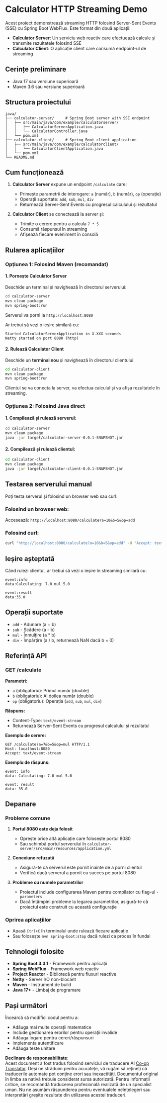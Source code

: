 <!--
CO_OP_TRANSLATOR_METADATA:
{
  "original_hash": "acd4010e430da00946a154f62847a169",
  "translation_date": "2025-07-13T21:14:48+00:00",
  "source_file": "03-GettingStarted/06-http-streaming/solution/java/README.md",
  "language_code": "ro"
}
-->
# Calculator HTTP Streaming Demo

Acest proiect demonstrează streaming HTTP folosind Server-Sent Events (SSE) cu Spring Boot WebFlux. Este format din două aplicații:

- **Calculator Server**: Un serviciu web reactiv care efectuează calcule și transmite rezultatele folosind SSE
- **Calculator Client**: O aplicație client care consumă endpoint-ul de streaming

## Cerințe preliminare

- Java 17 sau versiune superioară
- Maven 3.6 sau versiune superioară

## Structura proiectului

```
java/
├── calculator-server/     # Spring Boot server with SSE endpoint
│   ├── src/main/java/com/example/calculatorserver/
│   │   ├── CalculatorServerApplication.java
│   │   └── CalculatorController.java
│   └── pom.xml
├── calculator-client/     # Spring Boot client application
│   ├── src/main/java/com/example/calculatorclient/
│   │   └── CalculatorClientApplication.java
│   └── pom.xml
└── README.md
```

## Cum funcționează

1. **Calculator Server** expune un endpoint `/calculate` care:
   - Primește parametrii de interogare: `a` (număr), `b` (număr), `op` (operație)
   - Operații suportate: `add`, `sub`, `mul`, `div`
   - Returnează Server-Sent Events cu progresul calculului și rezultatul

2. **Calculator Client** se conectează la server și:
   - Trimite o cerere pentru a calcula `7 * 5`
   - Consumă răspunsul în streaming
   - Afișează fiecare eveniment în consolă

## Rularea aplicațiilor

### Opțiunea 1: Folosind Maven (recomandat)

#### 1. Pornește Calculator Server

Deschide un terminal și navighează în directorul serverului:

```bash
cd calculator-server
mvn clean package
mvn spring-boot:run
```

Serverul va porni la `http://localhost:8080`

Ar trebui să vezi o ieșire similară cu:
```
Started CalculatorServerApplication in X.XXX seconds
Netty started on port 8080 (http)
```

#### 2. Rulează Calculator Client

Deschide un **terminal nou** și navighează în directorul clientului:

```bash
cd calculator-client
mvn clean package
mvn spring-boot:run
```

Clientul se va conecta la server, va efectua calculul și va afișa rezultatele în streaming.

### Opțiunea 2: Folosind Java direct

#### 1. Compilează și rulează serverul:

```bash
cd calculator-server
mvn clean package
java -jar target/calculator-server-0.0.1-SNAPSHOT.jar
```

#### 2. Compilează și rulează clientul:

```bash
cd calculator-client
mvn clean package
java -jar target/calculator-client-0.0.1-SNAPSHOT.jar
```

## Testarea serverului manual

Poți testa serverul și folosind un browser web sau curl:

### Folosind un browser web:
Accesează: `http://localhost:8080/calculate?a=10&b=5&op=add`

### Folosind curl:
```bash
curl "http://localhost:8080/calculate?a=10&b=5&op=add" -H "Accept: text/event-stream"
```

## Ieșire așteptată

Când rulezi clientul, ar trebui să vezi o ieșire în streaming similară cu:

```
event:info
data:Calculating: 7.0 mul 5.0

event:result
data:35.0
```

## Operații suportate

- `add` - Adunare (a + b)
- `sub` - Scădere (a - b)
- `mul` - Înmulțire (a * b)
- `div` - Împărțire (a / b, returnează NaN dacă b = 0)

## Referință API

### GET /calculate

**Parametri:**
- `a` (obligatoriu): Primul număr (double)
- `b` (obligatoriu): Al doilea număr (double)
- `op` (obligatoriu): Operația (`add`, `sub`, `mul`, `div`)

**Răspuns:**
- Content-Type: `text/event-stream`
- Returnează Server-Sent Events cu progresul calculului și rezultatul

**Exemplu de cerere:**
```
GET /calculate?a=7&b=5&op=mul HTTP/1.1
Host: localhost:8080
Accept: text/event-stream
```

**Exemplu de răspuns:**
```
event: info
data: Calculating: 7.0 mul 5.0

event: result
data: 35.0
```

## Depanare

### Probleme comune

1. **Portul 8080 este deja folosit**
   - Oprește orice altă aplicație care folosește portul 8080
   - Sau schimbă portul serverului în `calculator-server/src/main/resources/application.yml`

2. **Conexiune refuzată**
   - Asigură-te că serverul este pornit înainte de a porni clientul
   - Verifică dacă serverul a pornit cu succes pe portul 8080

3. **Probleme cu numele parametrilor**
   - Proiectul include configurarea Maven pentru compilator cu flag-ul `-parameters`
   - Dacă întâmpini probleme la legarea parametrilor, asigură-te că proiectul este construit cu această configurație

### Oprirea aplicațiilor

- Apasă `Ctrl+C` în terminalul unde rulează fiecare aplicație
- Sau folosește `mvn spring-boot:stop` dacă rulezi ca proces în fundal

## Tehnologii folosite

- **Spring Boot 3.3.1** - Framework pentru aplicații
- **Spring WebFlux** - Framework web reactiv
- **Project Reactor** - Bibliotecă pentru fluxuri reactive
- **Netty** - Server I/O non-blocant
- **Maven** - Instrument de build
- **Java 17+** - Limbaj de programare

## Pași următori

Încearcă să modifici codul pentru a:
- Adăuga mai multe operații matematice
- Include gestionarea erorilor pentru operații invalide
- Adăuga logare pentru cereri/răspunsuri
- Implementa autentificare
- Adăuga teste unitare

**Declinare de responsabilitate**:  
Acest document a fost tradus folosind serviciul de traducere AI [Co-op Translator](https://github.com/Azure/co-op-translator). Deși ne străduim pentru acuratețe, vă rugăm să rețineți că traducerile automate pot conține erori sau inexactități. Documentul original în limba sa nativă trebuie considerat sursa autorizată. Pentru informații critice, se recomandă traducerea profesională realizată de un specialist uman. Nu ne asumăm răspunderea pentru eventualele neînțelegeri sau interpretări greșite rezultate din utilizarea acestei traduceri.